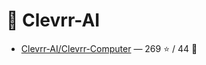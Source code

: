 # 👤 Clevrr-AI

- [Clevrr-AI/Clevrr-Computer](https://github.com/Clevrr-AI/Clevrr-Computer) — 269 ⭐️ / 44 🍴
